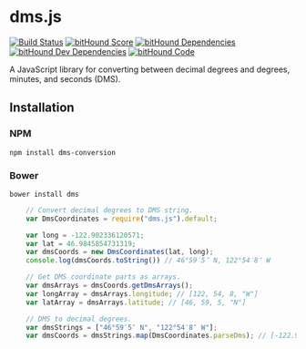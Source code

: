 dms.js
======

[![Build Status](https://travis-ci.org/WSDOT-GIS/dms-js.svg?branch=master)](https://travis-ci.org/WSDOT-GIS/dms-js)
[![bitHound Score](https://www.bithound.io/WSDOT-GIS/dms-js/badges/score.svg)](https://www.bithound.io/WSDOT-GIS/dms-js)
[![bitHound Dependencies](https://www.bithound.io/github/WSDOT-GIS/dms-js/badges/dependencies.svg)](https://www.bithound.io/github/WSDOT-GIS/dms-js/master/dependencies/npm)
[![bitHound Dev Dependencies](https://www.bithound.io/github/WSDOT-GIS/dms-js/badges/devDependencies.svg)](https://www.bithound.io/github/WSDOT-GIS/dms-js/master/dependencies/npm)
[![bitHound Code](https://www.bithound.io/github/WSDOT-GIS/dms-js/badges/code.svg)](https://www.bithound.io/github/WSDOT-GIS/dms-js)

A JavaScript library for converting between decimal degrees and degrees, minutes, and seconds (DMS).

Installation
------------

### NPM ###

```
npm install dms-conversion
```

### Bower ###

```
bower install dms
```

```javascript
    // Convert decimal degrees to DMS string.
    var DmsCoordinates = require("dms.js").default;

    var long = -122.902336120571;
    var lat = 46.9845854731319;
    var dmsCoords = new DmsCoordinates(lat, long);
    console.log(dmsCoords.toString()) // 46°59′5″ N, 122°54′8″ W

    // Get DMS coordinate parts as arrays.
    var dmsArrays = dmsCoords.getDmsArrays();
    var longArray = dmsArrays.longitude; // [122, 54, 8, "W"]
    var latArray = dmsArrays.latitude; // [46, 59, 5, "N"]
```

```javascript
    // DMS to decimal degrees.
    var dmsStrings = ["46°59′5″ N", "122°54′8″ W"];
    var dmsCoords = dmsStrings.map(DmsCoordinates.parseDms); // [-122.902336120571, 46.9845854731319]
```